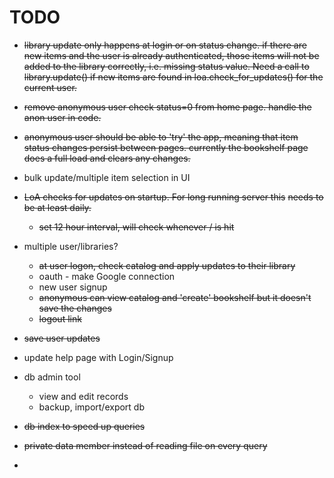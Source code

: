 # TODO

- ~~library update only happens at login or on status change. if there are new items
and the user is already authenticated, those items will not be added to the 
  library correctly, i.e. missing status value. Need a call to library.update()
  if new items are found in loa.check_for_updates() for the current user.~~

- ~~remove anonymous user check status=0 from home page. handle the anon user in code.~~

- ~~anonymous user should be able to 'try' the app, meaning that item status 
changes persist between pages. currently the bookshelf page does a full load
and clears any changes.~~

- bulk update/multiple item selection in UI

- ~~LoA checks for updates on startup. For long running server this~~
    ~~needs to be at least daily.~~
    - ~~set 12 hour interval, will check whenever / is hit~~

- multiple user/libraries?
  - ~~at user logon, check catalog and apply updates to their library~~
  - oauth - make Google connection
  - new user signup
  - ~~anonymous can view catalog and 'create' bookshelf but it doesn't save the changes~~
  - ~~logout link~~

- ~~save user updates~~
- update help page with Login/Signup 

- db admin tool
  - view and edit records
  - backup, import/export db
- ~~db index to speed up queries~~
- ~~private data member instead of reading file on every query~~
- 